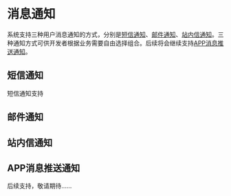 # 消息通知

系统支持三种用户消息通知的方式，分别是[短信通知](./message.html#短信通知)、[邮件通知](./message.html#邮件通知)、[站内信通知](./message.html#站内信通知)。三种通知方式可供开发者根据业务需要自由选择组合。后续将会继续支持[APP消息推送通知](./message.html#APP消息推送通知)。

## 短信通知

短信通知支持

## 邮件通知

## 站内信通知

## APP消息推送通知
 
后续支持，敬请期待……

